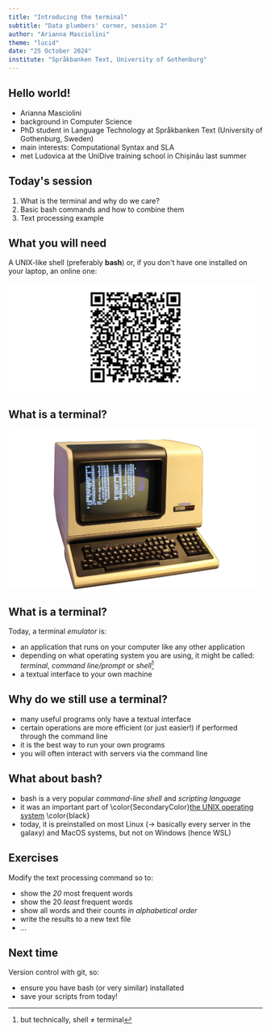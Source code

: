 ```yaml
---
title: "Introducing the terminal"
subtitle: "Data plumbers' corner, session 2"
author: "Arianna Masciolini"
theme: "lucid"
date: "25 October 2024"
institute: "Språkbanken Text, University of Gothenburg"
---
```


## Hello world!
- Arianna Masciolini
- background in Computer Science
- PhD student in Language Technology at Språkbanken Text (University of Gothenburg, Sweden)
- main interests: Computational Syntax and SLA
- met Ludovica at the UniDive training school in Chișinău last summer


## Today's session
1. What is the terminal and why do we care? <!--oral intro-->
2. Basic bash commands and how to combine them <!--live demo-->
3. Text processing example <!--live demo & exercises-->

## What you will need
A UNIX-like shell (preferably __bash__) or, if you don't have one installed on your laptop, an online one:

![](qr_online_bash.png)

## What is a terminal?
![](terminal.png)

## What is a terminal?
Today, a terminal _emulator_ is:

- an application that runs on your computer like any other application
- depending on what operating system you are using, it might be called: _terminal_, _command line/prompt_ or _shell_[^1]
- a textual interface to your own machine

[^1]: but technically, shell $\neq$ terminal

## Why do we still use a terminal?
- many useful programs only have a textual interface
- certain operations are more efficient (or just easier!) if performed through the command line
- it is the best way to run your own programs
- you will often interact with servers via the command line

## What about bash?
- bash is a very popular *command-line shell* and *scripting language*
- it was an important part of \color{SecondaryColor}[the UNIX operating system](https://www.youtube.com/watch?v=tc4ROCJYbm0) \color{black}
- today, it is preinstalled on most Linux ($\to$ basically every server in the galaxy) and MacOS systems, but not on Windows (hence WSL)

## Exercises
Modify the text processing command so to:

- show the _20_ most frequent words
- show the 20 _least_ frequent words
- show all words and their counts _in alphabetical order_
- write the results to a new text file
- ...

## Next time
Version control with git, so:

- ensure you have bash (or very similar) installated
- save your scripts from today!